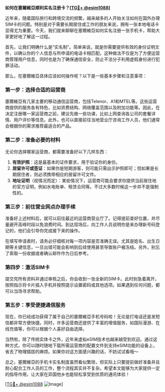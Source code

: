**如何在塞爾維亞顺利实名注册卡？[[TG💪+ @esim1088](https://t.me/s/esim1088)]**

近年来，随着国际旅行和跨境交流的频繁，越来越多的人开始关注如何在国外办理SIM卡的问题。特别是对于需要长期居住或工作的朋友来说，拥有一张本地电话卡显得尤为重要。今天，我们就来聊聊在塞爾維亞如何实名注册一张手机卡，帮助大家更好地了解这一过程。

首先，让我们明确什么是“实名制”。简单来说，就是你需要提供有效的身份证明文件，以确认你的个人信息与所申请的电话卡相匹配。这种做法不仅是为了方便运营商管理用户信息，同时也是为了确保通信安全，防止不法分子利用虚假身份进行犯罪活动。

那么，在塞爾維亞具体应该如何操作呢？以下是一些基本步骤和注意事项：

### **第一步：选择合适的运营商**
塞爾維亞有几家主要的移动通信运营商，包括Telenor、A1和MTEL等。这些运营商提供的服务各有特色，比如资费结构、网络覆盖范围以及附加功能等。因此，在决定注册哪一家运营商之前，建议先做一些功课，比如上网查询各公司的套餐详情、用户评价等信息。此外，也可以直接前往当地营业厅咨询工作人员，他们通常会根据你的需求推荐最适合的产品。

### **第二步：准备必要的材料**
无论你选择哪家运营商，都需要准备好以下几样东西：
1. **有效护照**：这是最基本的证件要求，用于验证你的身份。
2. **居留许可或签证**：如果你是短期游客，则可能只需出示护照即可；但如果是长期居住者，则必须携带相应的居留许可文件。
3. **地址证明**（视情况而定）：某些情况下，运营商可能会要求你提供当前居住地的官方证明，例如水电账单、租赁合同等。不过大多数时候这一步并不是强制性的。

### **第三步：前往营业网点办理手续**
准备好上述材料后，就可以前往最近的运营商营业厅了。记得提前查好位置，并尽量避开高峰时段以免浪费时间。到达现场后，向工作人员说明你是来办理新号码登记的，他们会引导你完成接下来的操作。

在填写申请表时，请务必仔细核对每一项内容是否准确无误。尤其是姓名、出生日期等关键信息，一旦出错可能会影响到后续使用甚至导致账户被冻结。另外，别忘了索取一份收据或者确认邮件作为日后参考。

### **第四步：激活SIM卡**
提交完所有资料并通过审核之后，你会收到一张全新的SIM卡。此时别急着离开，按照指示将卡片插入手机并按照提示设置密码或其他选项。如果遇到任何问题，都可以当场寻求帮助。

### **第五步：享受便捷通信服务**
现在，你已经成功获得了属于自己的塞爾維亞手机号码啦！无论是打电话还是发短信都非常方便快捷。同时，许多运营商还提供了丰富的增值服务，如国际漫游、在线充值等，你可以根据个人喜好自由选择。

当然啦，除了传统实体卡之外，近年来虚拟eSIM技术也越来越受到欢迎。通过这种方式，你可以随时随地下载所需运营商的配置文件到支持eSIM功能的设备上，省去了物理插拔的麻烦。如果你对这方面感兴趣的话，不妨试试看哦～

总之，塞爾維亞的手机卡实名制度虽然看似繁琐，但实际上只要提前做好准备并且耐心配合工作人员的工作，整个流程其实并不复杂。希望本文能够为大家提供一定的指导作用，让大家在异国他乡也能轻松享受到优质的通讯体验！

[[TG💪+ @esim1088](https://t.me/s/esim1088) ![Image](https://i.postimg.cc/4NQfJmqS/Snipaste-2025-05-13-00-14-12.png)]